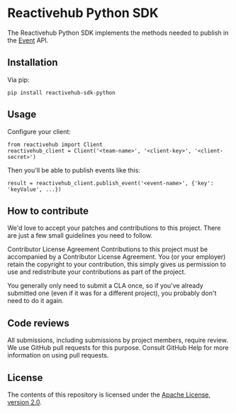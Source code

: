 # Reactivehub Python SDK

The Reactivehub Python SDK implements the methods needed to publish in the [Event](https://docs.reactivehub.io/guide/events) API.

## Installation

Via pip:

```pip install reactivehub-sdk-python```

## Usage

Configure your client:

```
from reactivehub import Client
reactivehub_client = Client('<team-name>', '<client-key>', '<client-secret>')
```


Then you'll be able to publish events like this:

```
result = reactivehub_client.publish_event('<event-name>', {'key': 'keyValue', ...})
```


## How to contribute
We'd love to accept your patches and contributions to this project. There are just a few small guidelines you need to follow.

Contributor License Agreement
Contributions to this project must be accompanied by a Contributor License Agreement. You (or your employer) retain the copyright to your contribution, this simply gives us permission to use and redistribute your contributions as part of the project.

You generally only need to submit a CLA once, so if you've already submitted one (even if it was for a different project), you probably don't need to do it again.

## Code reviews
All submissions, including submissions by project members, require review. We use GitHub pull requests for this purpose. Consult GitHub Help for more information on using pull requests.

## License

The contents of this repository is licensed under the
[Apache License, version 2.0](http://www.apache.org/licenses/LICENSE-2.0).



